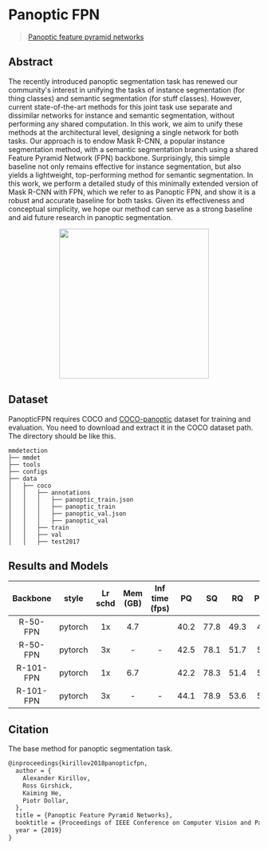 # Panoptic FPN

> [Panoptic feature pyramid networks](https://arxiv.org/abs/1901.02446)

<!-- [ALGORITHM] -->

## Abstract

The recently introduced panoptic segmentation task has renewed our community's interest in unifying the tasks of instance segmentation (for thing classes) and semantic segmentation (for stuff classes). However, current state-of-the-art methods for this joint task use separate and dissimilar networks for instance and semantic segmentation, without performing any shared computation. In this work, we aim to unify these methods at the architectural level, designing a single network for both tasks. Our approach is to endow Mask R-CNN, a popular instance segmentation method, with a semantic segmentation branch using a shared Feature Pyramid Network (FPN) backbone. Surprisingly, this simple baseline not only remains effective for instance segmentation, but also yields a lightweight, top-performing method for semantic segmentation. In this work, we perform a detailed study of this minimally extended version of Mask R-CNN with FPN, which we refer to as Panoptic FPN, and show it is a robust and accurate baseline for both tasks. Given its effectiveness and conceptual simplicity, we hope our method can serve as a strong baseline and aid future research in panoptic segmentation.

<div align=center>
<img src="https://user-images.githubusercontent.com/40661020/143968979-a1593758-c9d7-44a6-a3b8-d9686ef19ce8.png" height="300"/>
</div>

## Dataset

PanopticFPN requires COCO and [COCO-panoptic](http://images.cocodataset.org/annotations/panoptic_annotations_trainval.zip) dataset for training and evaluation. You need to download and extract it in the COCO dataset path.
The directory should be like this.

```none
mmdetection
├── mmdet
├── tools
├── configs
├── data
│   ├── coco
│   │   ├── annotations
│   │   │   ├── panoptic_train.json
│   │   │   ├── panoptic_train
│   │   │   ├── panoptic_val.json
│   │   │   ├── panoptic_val
│   │   ├── train
│   │   ├── val
│   │   ├── test2017
```

## Results and Models

| Backbone  |  style  | Lr schd | Mem (GB) | Inf time (fps) |  PQ  |  SQ  |  RQ  | PQ_th | SQ_th | RQ_th | PQ_st | SQ_st | RQ_st |                     Config                      |                                                                                                                                                                          Download                                                                                                                                                                          |
| :-------: | :-----: | :-----: | :------: | :------------: | :--: | :--: | :--: | :---: | :---: | :---: | :---: | :---: | :---: | :---------------------------------------------: | :--------------------------------------------------------------------------------------------------------------------------------------------------------------------------------------------------------------------------------------------------------------------------------------------------------------------------------------------------------: |
| R-50-FPN  | pytorch |   1x    |   4.7    |                | 40.2 | 77.8 | 49.3 | 47.8  | 80.9  | 57.5  | 28.9  | 73.1  | 37.0  |   [config](./panoptic-fpn_r50_fpn_1x_coco.py)   |                   [model](https://download.openmmlab.com/mmdetection/v2.0/panoptic_fpn/panoptic_fpn_r50_fpn_1x_coco/panoptic_fpn_r50_fpn_1x_coco_20210821_101153-9668fd13.pth) \| [log](https://download.openmmlab.com/mmdetection/v2.0/panoptic_fpn/panoptic_fpn_r50_fpn_1x_coco/panoptic_fpn_r50_fpn_1x_coco_20210821_101153.log.json)                   |
| R-50-FPN  | pytorch |   3x    |    -     |       -        | 42.5 | 78.1 | 51.7 | 50.3  | 81.5  | 60.3  | 30.7  | 73.0  | 38.8  | [config](./panoptic-fpn_r50_fpn_ms-3x_coco.py)  |   [model](https://download.openmmlab.com/mmdetection/v2.0/panoptic_fpn/panoptic_fpn_r50_fpn_mstrain_3x_coco/panoptic_fpn_r50_fpn_mstrain_3x_coco_20210824_171155-5650f98b.pth) \| [log](https://download.openmmlab.com/mmdetection/v2.0/panoptic_fpn/panoptic_fpn_r50_fpn_mstrain_3x_coco/panoptic_fpn_r50_fpn_mstrain_3x_coco_20210824_171155.log.json)   |
| R-101-FPN | pytorch |   1x    |   6.7    |                | 42.2 | 78.3 | 51.4 | 50.1  | 81.4  | 59.9  | 30.3  | 73.6  | 38.5  |  [config](./panoptic-fpn_r101_fpn_1x_coco.py)   |                 [model](https://download.openmmlab.com/mmdetection/v2.0/panoptic_fpn/panoptic_fpn_r101_fpn_1x_coco/panoptic_fpn_r101_fpn_1x_coco_20210820_193950-ab9157a2.pth) \| [log](https://download.openmmlab.com/mmdetection/v2.0/panoptic_fpn/panoptic_fpn_r101_fpn_1x_coco/panoptic_fpn_r101_fpn_1x_coco_20210820_193950.log.json)                 |
| R-101-FPN | pytorch |   3x    |    -     |       -        | 44.1 | 78.9 | 53.6 | 52.1  | 81.7  | 62.3  | 32.0  | 74.6  | 40.3  | [config](./panoptic-fpn_r101_fpn_ms-3x_coco.py) | [model](https://download.openmmlab.com/mmdetection/v2.0/panoptic_fpn/panoptic_fpn_r101_fpn_mstrain_3x_coco/panoptic_fpn_r101_fpn_mstrain_3x_coco_20210823_114712-9c99acc4.pth) \| [log](https://download.openmmlab.com/mmdetection/v2.0/panoptic_fpn/panoptic_fpn_r101_fpn_mstrain_3x_coco/panoptic_fpn_r101_fpn_mstrain_3x_coco_20210823_114712.log.json) |

## Citation

The base method for panoptic segmentation task.

```latex
@inproceedings{kirillov2018panopticfpn,
  author = {
    Alexander Kirillov,
    Ross Girshick,
    Kaiming He,
    Piotr Dollar,
  },
  title = {Panoptic Feature Pyramid Networks},
  booktitle = {Proceedings of IEEE Conference on Computer Vision and Pattern Recognition (CVPR)},
  year = {2019}
}
```
